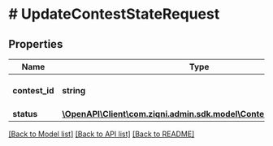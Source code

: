 # # UpdateContestStateRequest

## Properties

Name | Type | Description | Notes
------------ | ------------- | ------------- | -------------
**contest_id** | **string** | A unique identifier of a Contest | [optional]
**status** | [**\OpenAPI\Client\com.ziqni.admin.sdk.model\ContestStateOperations**](ContestStateOperations.md) |  | [optional]

[[Back to Model list]](../../README.md#models) [[Back to API list]](../../README.md#endpoints) [[Back to README]](../../README.md)
